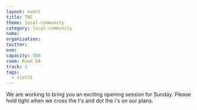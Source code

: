 ```yaml
---
layout: event
title: TBC
theme: local-community
category: local-community
name: 
organization: 
twitter: 
osm:
capacity: 500
room: Room QA
track: 1
tags:
  - slot31
---
```

We are working to bring you an exciting opening session for Sunday. Please hold tight when we cross the t's and dot the i's on our plans.
